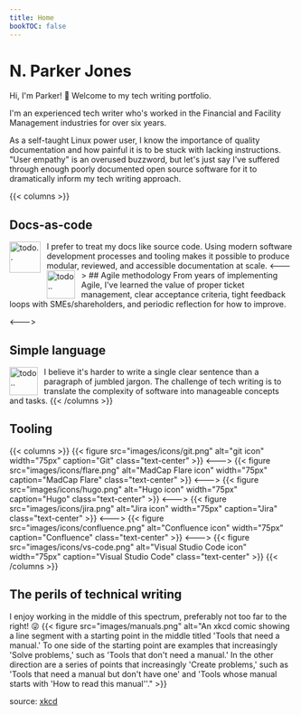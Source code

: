 ```yaml
---
title: Home
bookTOC: false
---
```


# N. Parker Jones

Hi, I'm Parker! &#128075; Welcome to my tech writing portfolio. 

I'm an experienced tech writer who's worked in the Financial and Facility Management industries for over six years. 

As a self-taught Linux power user, I know the importance of quality documentation and how painful it is to be stuck with lacking instructions. "User empathy" is an overused buzzword, but let's just say I've suffered through enough poorly documented open source software for it to dramatically inform my tech writing approach.  

{{< columns >}}
## Docs-as-code
<img src="images/icons/terminal.png" alt="todo.." width="55px" align="left" style="padding-right: 8px;" />
I prefer to treat my docs like source code. Using modern software development processes and tooling makes it possible to produce modular, reviewed, and accessible documentation at scale. 
<--->
## Agile methodology
<img src="images/icons/agile.png" alt="todo.." width="50px" align="left" style="padding-right: 8px;" />
From years of implementing Agile, I've learned the value of proper ticket management, clear acceptance criteria, tight feedback loops with SMEs/shareholders, and periodic reflection for how to improve.

<--->
## Simple language
<img src="images/icons/edit.png" alt="todo.." width="50px" align="left" style="padding-right: 8px;" />

I believe it's harder to write a single clear sentence than a paragraph of jumbled jargon. The challenge of tech writing is to translate the complexity of software into manageable concepts and tasks.
{{< /columns >}}

## Tooling
{{< columns >}}
{{< figure src="images/icons/git.png" alt="git icon" width="75px" caption="Git" class="text-center" >}}
<--->
{{< figure src="images/icons/flare.png" alt="MadCap Flare icon" width="75px" caption="MadCap Flare" class="text-center" >}}
<--->
{{< figure src="images/icons/hugo.png" alt="Hugo icon" width="75px" caption="Hugo" class="text-center" >}}
<--->
{{< figure src="images/icons/jira.png" alt="Jira icon" width="75px" caption="Jira" class="text-center" >}}
<--->
{{< figure src="images/icons/confluence.png" alt="Confluence icon" width="75px" caption="Confluence" class="text-center" >}}
<--->
{{< figure src="images/icons/vs-code.png" alt="Visual Studio Code icon" width="75px" caption="Visual Studio Code" class="text-center" >}}
{{< /columns >}}

## The perils of technical writing 

I enjoy working in the middle of this spectrum, preferably not too far to the right! &#128540;
{{< figure src="images/manuals.png" alt="An xkcd comic showing a line segment with a starting point in the middle titled 'Tools that need a manual.' To one side of the starting point are examples that increasingly 'Solve problems,' such as 'Tools that don't need a manual.' In the other direction are a series of points that increasingly 'Create problems,' such as 'Tools that need a manual but don't have one' and 'Tools whose manual starts with 'How to read this manual''." >}}

source: <a href="https://xkcd.com/1343/" target="_blank">xkcd</a>
